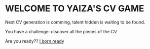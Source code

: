 # WELCOME TO YAIZA'S CV GAME

Next CV generation is comming, talent hidden is waiting to be found.

You have a challenge: discover all the pieces of the CV

Are you ready?? [I born ready](https://y4izus.github.io/cv-game/)